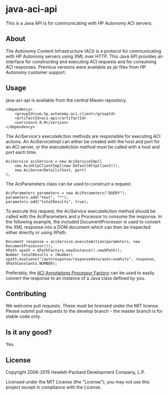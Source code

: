 # java-aci-api

This is a Java API is for communicating with HP Autonomy ACI servers.

## About
The Autonomy Content Infrastructure (ACI) is a protocol for communicating with HP Autonomy servers using XML over HTTP.
This Java API provides an interface for constructing and executing ACI requests and for consuming ACI responses. Previous
versions were available as jar files from HP Autonomy customer support.

## Usage
java-aci-api is available from the central Maven repository.

    <dependency>
        <groupId>com.hp.autonomy.aci.client</groupId>
        <artifactId>aci-api</artifactId>
        <version>5.0.0</version>
    </dependency>

The AciService's executeAction methods are responsible for executing ACI actions. An AciServiceImpl can either be created
with the host and port for an ACI server, or the executeAction method must be called with a host and port each time.

    AciService aciService = new AciServiceImpl(
        new AciHttpClientImpl(new DefaultHttpClient()),
        new AciServerDetails(host, port)
    );

The AciParameters class can be used to construct a request:

    AciParameters parameters = new AciParameters("QUERY");
    parameters.add("text", "*");
    parameters.add("totalResults", true);

To execute this request, the AciService executeAction method should be called with the AciParameters and a Processor to
consume the response. In the following example, the included DocumentProcessor is used to convert the XML response into a DOM
document which can then be inspected either directly or using XPath. 

    Document response = aciService.executeAction(parameters, new DocumentProcessor());
    XPath xpath = XPathFactory.newInstance().newXPath();
    Number totalResults = (Number) xpath.evaluate("/autnresponse/responsedata/autn:numhits", response, XPathConstants.NUMBER); 

Preferably, the [ACI Annotations Processor Factory](http://hpautonomy.github.io/java-aci-annotations-processor) can be used to
easily convert the response to an instance of a Java class defined by you.

## Contributing
We welcome pull requests. These must be licensed under the MIT license. Please submit pull requests to the develop
branch - the master branch is for stable code only.

## Is it any good?
Yes.

## License
Copyright 2006-2015 Hewlett-Packard Development Company, L.P.

Licensed under the MIT License (the "License"); you may not use this project except in compliance with the License.

